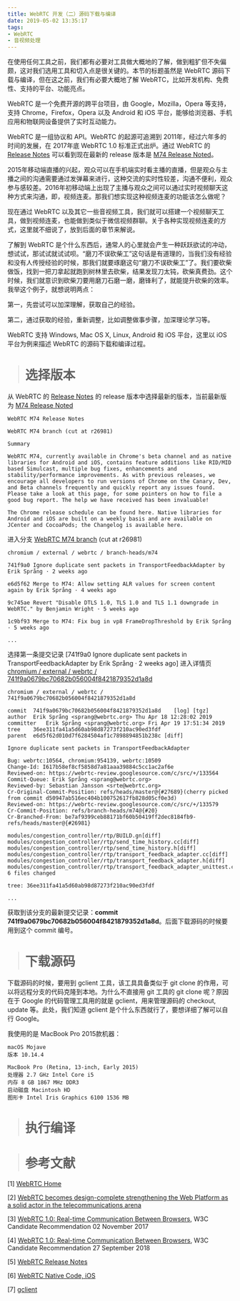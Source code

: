 ```yaml
---
title: WebRTC 开发（二）源码下载与编译
date: 2019-05-02 13:35:17
tags:
- WebRTC
- 音视频处理
---
```


在使用任何工具之前，我们都有必要对工具做大概地的了解，做到粗犷但不失偏颇，这对我们选用工具和切入点是很关键的。本节的标题虽然是 WebRTC 源码下载与编译，但在这之前，我们有必要大概地了解 WebRTC，比如开发机构、免费性、支持的平台、功能亮点。

WebRTC 是一个免费开源的跨平台项目，由 Google，Mozilla，Opera 等支持，支持 Chrome，Firefox，Opera 以及 Android 和 iOS 平台，能够给浏览器、手机应用和物联网设备提供了实时互动能力。

WebRTC 是一组协议和 API。WebRTC 的起源可追溯到 2011年，经过六年多的时间的发展，在 2017年底 WebRTC 1.0 标准正式出炉。通过 WebRTC 的 [Release Notes](https://webrtc.org/release-notes/) 可以看到现在最新的 release 版本是 [M74 Release Noted](https://groups.google.com/forum/#!msg/discuss-webrtc/cXEtXIIYrQs/R7y0yIK2AQAJ)。

2015年移动端直播的兴起，观众可以在手机端实时看主播的直播，但是观众与主播之间的沟通需要通过发弹幕来进行，这种交流的实时性较差，沟通不便利，观众参与感较差。2016年初移动端上出现了主播与观众之间可以通过实时视频聊天这种方式来沟通，即，视频连麦。那我们想实现这种视频连麦的功能该怎么做呢？

现在通过 WebRTC 以及其它一些音视频工具，我们就可以搭建一个视频聊天工具，做到视频连麦，也能做到类似于微信视频群聊。关于各种实现视频连麦的方式，这里就不细说了，放到后面的章节来解说。

了解到 WebRTC 是个什么东西后，通常人的心里就会产生一种跃跃欲试的冲动，想试试，那试试就试试呗。“磨刀不误砍柴工”这句话是有道理的，当我们没有经验和没有人传授经验的时候，那我们就要琢磨这句“磨刀不误砍柴工”了。我们要砍柴做饭，找到一把刀拿起就跑到树林里去砍柴，结果发现刀太钝，砍柴真费劲。这个时候，我们就意识到砍柴刀要用磨刀石磨一磨，磨锋利了，就能提升砍柴的效率。我举这个例子，就想说明两点：

<!-- more -->

第一，先尝试可以加深理解，获取自己的经验。

第二，通过获取的经验，重新调整，比如调整做事步骤，加深理论学习等。

WebRTC 支持 Windows, Mac OS X, Linux, Android 和 iOS 平台，这里以 iOS 平台为例来描述 WebRTC 的源码下载和编译过程。

> # 选择版本

从 WebRTC 的 [Release Notes](https://webrtc.org/release-notes/) 的 release 版本中选择最新的版本，当前最新版为 [M74 Release Noted](https://groups.google.com/forum/#!msg/discuss-webrtc/cXEtXIIYrQs/R7y0yIK2AQAJ) 

```
WebRTC M74 Release Notes

WebRTC M74 branch (cut at r26981)

Summary

WebRTC M74, currently available in Chrome's beta channel and as native libraries for Android and iOS, contains feature additions like RID/MID based Simulcast, multiple bug fixes, enhancements and stability/performance improvements. As with previous releases, we encourage all developers to run versions of Chrome on the Canary, Dev, and Beta channels frequently and quickly report any issues found. Please take a look at this page, for some pointers on how to file a good bug report. The help we have received has been invaluable! 

The Chrome release schedule can be found here. Native libraries for Android and iOS are built on a weekly basis and are available on JCenter and CocoaPods; the Changelog is available here.
```

进入分支 [WebRTC M74 branch](https://chromium.googlesource.com/external/webrtc/+log/branch-heads/m74) (cut at r26981)

```
chromium / external / webrtc / branch-heads/m74

741f9a0 Ignore duplicate sent packets in TransportFeedbackAdapter by Erik Språng · 2 weeks ago

e6d5f62 Merge to M74: Allow setting ALR values for screen content again by Erik Språng · 4 weeks ago

9c745ae Revert "Disable DTLS 1.0, TLS 1.0 and TLS 1.1 downgrade in WebRTC." by Benjamin Wright · 5 weeks ago

1c9bf93 Merge to M74: Fix bug in vp8 FrameDropThreshold by Erik Språng · 5 weeks ago

...

```

选择第一条提交记录 [741f9a0 Ignore duplicate sent packets in TransportFeedbackAdapter by Erik Språng · 2 weeks ago] 进入详情页 [chromium / external / webrtc / 741f9a0679bc70682b056004f8421879352d1a8d](https://chromium.googlesource.com/external/webrtc/+/741f9a0679bc70682b056004f8421879352d1a8d)

```
chromium / external / webrtc / 741f9a0679bc70682b056004f8421879352d1a8d

commit	741f9a0679bc70682b056004f8421879352d1a8d	[log] [tgz]
author	Erik Språng <sprang@webrtc.org>	Thu Apr 18 12:28:02 2019
committer	Erik Språng <sprang@webrtc.org>	Fri Apr 19 17:51:34 2019
tree	36ee311fa41a5d60ab98d87273f210ac90ed3fdf
parent	e6d5f62d010d7f6284504af1c7898894851b238c [diff]

Ignore duplicate sent packets in TransportFeedbackAdapter

Bug: webrtc:10564, chromium:954139, webrtc:10509
Change-Id: I617b58ef8cf5858d7a81aaa39884c5cc1ac2af6e
Reviewed-on: https://webrtc-review.googlesource.com/c/src/+/133564
Commit-Queue: Erik Språng <sprang@webrtc.org>
Reviewed-by: Sebastian Jansson <srte@webrtc.org>
Cr-Original-Commit-Position: refs/heads/master@{#27689}(cherry picked from commit d50947ab516ec404b100752617fb828d05cf0e3d)
Reviewed-on: https://webrtc-review.googlesource.com/c/src/+/133579
Cr-Commit-Position: refs/branch-heads/m74@{#20}
Cr-Branched-From: be7af9399ceb88171bf60b50419ff2dec8184fb9-refs/heads/master@{#26981}

modules/congestion_controller/rtp/BUILD.gn[diff]
modules/congestion_controller/rtp/send_time_history.cc[diff]
modules/congestion_controller/rtp/send_time_history.h[diff]
modules/congestion_controller/rtp/transport_feedback_adapter.cc[diff]
modules/congestion_controller/rtp/transport_feedback_adapter.h[diff]
modules/congestion_controller/rtp/transport_feedback_adapter_unittest.cc[diff]
6 files changed

tree: 36ee311fa41a5d60ab98d87273f210ac90ed3fdf

...

```

获取到该分支的最新提交记录：**commit	741f9a0679bc70682b056004f8421879352d1a8d**。后面下载源码的时候要用到这个 commit 编号。

> # 下载源码

下载源码的时候，要用到 gclient 工具，该工具具备类似于 git clone 的作用，可以将远程分支的代码克隆到本地。为什么不直接用 git 工具的 git clone 呢？原因在于 Google 的代码管理工具用的就是 gclient，用来管理源码的 checkout, update 等。此处，我们知道 gclient 是个什么东西就行了，要想详细了解可以自行 Google。

我使用的是 MacBook Pro 2015款机器：

```
macOS Mojave
版本 10.14.4

MacBook Pro (Retina, 13-inch, Early 2015)
处理器 2.7 GHz Intel Core i5
内存 8 GB 1867 MHz DDR3
启动磁盘 Macintosh HD
图形卡 Intel Iris Graphics 6100 1536 MB
```





> # 执行编译




> # 参考文献

[1] [WebRTC Home](https://webrtc.org/)

[2] [WebRTC becomes design-complete strengthening the Web Platform as a solid actor in the telecommunications arena](https://www.w3.org/2017/11/media-advisory-webrtc10-cr.html.en)

[3] [WebRTC 1.0: Real-time Communication Between Browsers](https://www.w3.org/TR/2017/CR-webrtc-20171102/), W3C Candidate Recommendation 02 November 2017

[4] [WebRTC 1.0: Real-time Communication Between Browsers](https://www.w3.org/TR/webrtc/), W3C Candidate Recommendation 27 September 2018

[5] [WebRTC Release Notes](https://webrtc.org/release-notes/) 

[6] [WebRTC Native Code, iOS](https://webrtc.org/native-code/ios/)

[7] [gclient](https://www.chromium.org/developers/how-tos/depottools)

